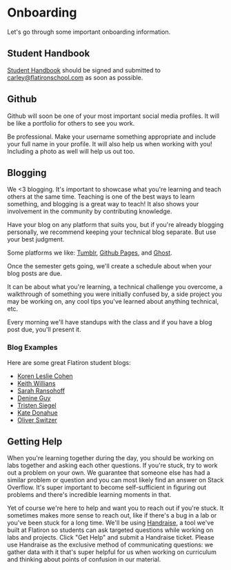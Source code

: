 # Onboarding

Let's go through some important onboarding information.

## Student Handbook

[Student Handbook](https://github.com/flatiron-school-curriculum/remote-intro-onboarding-readme/blob/master/Flatiron-School-Student-Handbook-9-14.pdf) should be signed and submitted to carley@flatironschool.com as soon as possible.
 
## Github

Github will soon be one of your most important social media profiles. It will be like a portfolio for others to see you work.

Be professional. Make your username something appropriate and include your full name in your profile. It will also help us when working with you! Including a photo as well will help us out too.

## Blogging

We <3 blogging. It's important to showcase what you're learning and teach others at the same time. Teaching is one of the best ways to learn something, and blogging is a great way to teach! It also shows your involvement in the community by contributing knowledge. 

Have your blog on any platform that suits you, but if you're already blogging personally, we recommend keeping your technical blog separate. But use your best judgment.

Some platforms we like: [Tumblr](https://www.tumblr.com/), [Github Pages](http://www.smashingmagazine.com/2014/08/01/build-blog-jekyll-github-pages/), and [Ghost](https://ghost.org/).

Once the semester gets going, we'll create a schedule about when your blog posts are due.

It can be about what you're learning, a technical challenge you overcome, a walkthrough of something you were initially confused by, a side project you may be working on, any cool tips you've learned about anything technical, etc.

Every morning we'll have standups with the class and if you have a blog post due, you'll present it.

### Blog Examples

Here are some great Flatiron student blogs:

* [Koren Leslie Cohen](http://www.korenlc.com/)
* [Keith Willians](http://codewardbound.tumblr.com/)
* [Sarah Ransohoff](http://sarahunderstandsverylittle.tumblr.com/)
* [Denine Guy](http://denineguy.github.io/)
* [Tristen Siegel](http://tsiege.github.io/)
* [Kate Donahue](http://katepdonahue.tumblr.com/)
* [Oliver Switzer](http://allyourcodesarebelongtous.tumblr.com/)

## Getting Help

When you're learning together during the day, you should be working on labs together and asking each other questions. 
If you're stuck, try to work out a problem on your own. We guarantee that someone else has had a similar problem or question and you can most likely find an answer on Stack Overflow. It's super important to become self-sufficient in figuring out problems and there's incredible learning moments in that.

Yet of course we're here to help and want you to reach out if you're stuck. It sometimes makes more sense to reach out, like if there's a bug in a lab or you've been stuck for a long time. We'll be using [Handraise](http://help.flatironschool.com/), a tool we've built at Flatiron so students can ask targeted questions while working on labs and projects. Click "Get Help" and submit a Handraise ticket. Please use Handraise as the exclusive method of communicating questions: we gather data with it that's super helpful for us when working on curriculum and thinking about points of confusion in our material.
